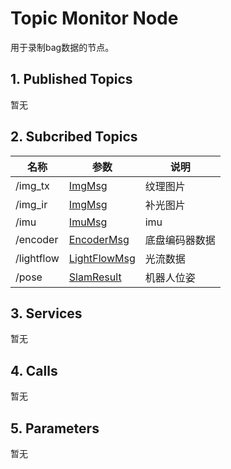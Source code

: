 # Topic Monitor Node

用于录制bag数据的节点。

## 1. Published Topics

暂无

## 2. Subcribed Topics

| 名称 | 参数 | 说明 |
| --- | --- | --- |
| /img_tx | [ ImgMsg](http://192.168.50.191:85/abby/source/abby_msg/-/blob/master/msg/sensor/ImgMsg.h) | 纹理图片|
| /img_ir | [ ImgMsg](http://192.168.50.191:85/abby/source/abby_msg/-/blob/master/msg/sensor/ImgMsg.h) | 补光图片|
| /imu | [ ImuMsg](http://192.168.50.191:85/abby/source/abby_msg/-/blob/master/msg/sensor/ImuMsg.h) | imu|
| /encoder | [ EncoderMsg](http://192.168.50.191:85/abby/source/abby_msg/-/blob/master/msg/sensor/EncoderMsg.h) | 底盘编码器数据|
| /lightflow | [ LightFlowMsg](http://192.168.50.191:85/abby/source/abby_msg/-/blob/master/msg/sensor/LightFlowMsg.h) | 光流数据|
| /pose | [ SlamResult](http://192.168.50.191:85/abby/source/abby_msg/-/blob/master/msg/slam/SlamResult.h) | 机器人位姿|


## 3. Services

暂无

## 4. Calls

暂无

## 5. Parameters

暂无

